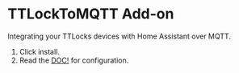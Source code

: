 # TTLockToMQTT Add-on

Integrating your TTLocks devices with Home Assistant over MQTT.

1. Click install.
2. Read the [DOC!](./DOCS.md) for configuration.
